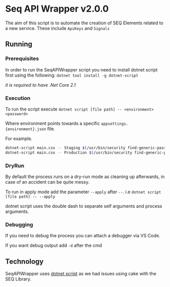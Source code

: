 # Seq API Wrapper v2.0.0

The aim of this script is to automate the creation of SEQ Elements related to a new service.
These include `ApiKeys` and `Signals`

## Running

### Prerequisites
In order to run the SeqAPIWrapper script you need to install dotnet script first using the following:
`dotnet tool install -g dotnet-script`

*it is required to have .Net Core 2.1*
### Execution

To run the script execute `dotnet script [file path] -- <environment> <password>`

Where environment points towards a specific `appsettings.{environment}.json` file.

For example.
```bash
dotnet-script main.csx -- Staging $(/usr/bin/security find-generic-password -a admin -ws "SEQ London" ~/Library/Keychains/CKO-Admin.keychain-db)
dotnet-script main.csx -- Production $(/usr/bin/security find-generic-password -a admin -ws "SEQ Ireland" ~/Library/Keychains/CKO-Admin.keychain-db)
```
### DryRun

By default the process runs on a dry-run mode as cleaning up afterwards, in case of an accident can be quite messy.

To run in apply mode add the parameter `--apply` after `--`.
i.e `dotnet script [file path] -- --apply`

dotnet script uses the double dash to separate self arguments and process arguments.

### Debugging

If you need to debug the process you can attach a debugger via VS Code.

If you want debug output add `-d` after the cmd

## Technology
SeqAPIWrapper uses [dotnet script](https://github.com/filipw/dotnet-script) as we had issues using cake with the SEQ Library.

